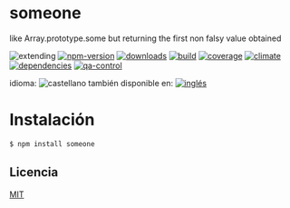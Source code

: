 <!--multilang v0 es:LEEME.md en:README.md -->
# someone
<!--lang:es-->
like Array.prototype.some but returning the first non falsy value obtained
<!--lang:en--]
like Array.prototype.some but returning the first non falsy value obtained

[!--lang:*-->

<!-- cucardas -->
![extending](https://img.shields.io/badge/stability-extending-orange.svg)
[![npm-version](https://img.shields.io/npm/v/someone.svg)](https://npmjs.org/package/someone)
[![downloads](https://img.shields.io/npm/dm/someone.svg)](https://npmjs.org/package/someone)
[![build](https://img.shields.io/travis/emilioplatzer/someone/master.svg)](https://travis-ci.org/emilioplatzer/someone)
[![coverage](https://img.shields.io/coveralls/emilioplatzer/someone/master.svg)](https://coveralls.io/r/emilioplatzer/someone)
[![climate](https://img.shields.io/codeclimate/github/emilioplatzer/someone.svg)](https://codeclimate.com/github/emilioplatzer/someone)
[![dependencies](https://img.shields.io/david/emilioplatzer/someone.svg)](https://david-dm.org/emilioplatzer/someone)
[![qa-control](http://codenautas.com/github/emilioplatzer/someone.svg)](http://codenautas.com/github/emilioplatzer/someone)


<!--multilang buttons-->

idioma: ![castellano](https://raw.githubusercontent.com/codenautas/multilang/master/img/lang-es.png)
también disponible en:
[![inglés](https://raw.githubusercontent.com/codenautas/multilang/master/img/lang-en.png)](README.md)

<!--lang:es-->
# Instalación
<!--lang:en--]
# Install
[!--lang:*-->
```sh
$ npm install someone
```

<!--lang:es-->
## Licencia
<!--lang:en--]
## License
[!--lang:*-->

[MIT](LICENSE)

